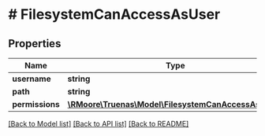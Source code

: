 # # FilesystemCanAccessAsUser

## Properties

Name | Type | Description | Notes
------------ | ------------- | ------------- | -------------
**username** | **string** |  | [optional]
**path** | **string** |  | [optional]
**permissions** | [**\RMoore\Truenas\Model\FilesystemCanAccessAsUser2**](FilesystemCanAccessAsUser2.md) |  | [optional]

[[Back to Model list]](../../README.md#models) [[Back to API list]](../../README.md#endpoints) [[Back to README]](../../README.md)
